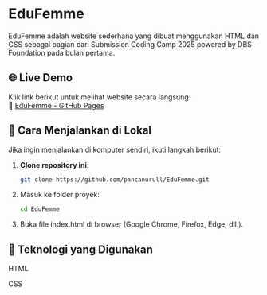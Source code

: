 # EduFemme

EduFemme adalah website sederhana yang dibuat menggunakan HTML dan CSS sebagai bagian dari Submission Coding Camp 2025 powered by DBS Foundation pada bulan pertama.

## 🌐 Live Demo  
Klik link berikut untuk melihat website secara langsung:  
🔗 [EduFemme - GitHub Pages](https://pancanurull.github.io/EduFemme/)

## 🚀 Cara Menjalankan di Lokal  
Jika ingin menjalankan di komputer sendiri, ikuti langkah berikut:  

1. **Clone repository ini:**  
   ```bash
   git clone https://github.com/pancanurull/EduFemme.git

2. Masuk ke folder proyek:
   ```bash
   cd EduFemme

3. Buka file index.html di browser (Google Chrome, Firefox, Edge, dll.).

## 📌 Teknologi yang Digunakan
HTML

CSS
